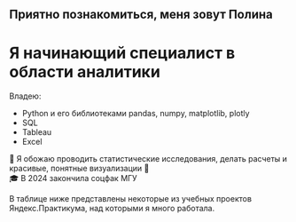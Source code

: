## Приятно познакомиться, меня зовут Полина 
# Я начинающий специалист в области аналитики

Владею:
- Python и его библиотеками pandas, numpy, matplotlib, plotly
- SQL
- Tableau
- Excel

:sparkling_heart: Я обожаю проводить статистические исследования, делать расчеты и красивые, понятные визуализации :sparkling_heart:   
:mortar_board: В 2024 закончила соцфак МГУ

В таблице ниже представлены некоторые из учебных проектов Яндекс.Практикума, над которыми я много работала.
